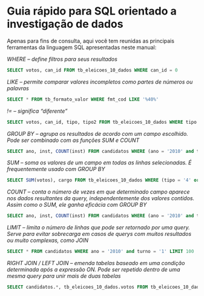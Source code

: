 # Guia rápido para SQL orientado a investigação de dados

Apenas para fins de consulta, aqui você tem reunidas as principais ferramentas da linguagem SQL apresentadas neste manual:

*WHERE – define filtros para seus resultados*
```sql
SELECT votos, can_id FROM tb_eleicoes_10_dados WHERE can_id = 0
```

*LIKE – permite comparar valores incompletos como partes de números ou palavras*
```sql
SELECT * FROM tb_formato_valor WHERE fmt_cod LIKE '%40%'
```

*!= – significa “diferente”*
```sql
SELECT votos, can_id, tipo, tipo2 FROM tb_eleicoes_10_dados WHERE tipo != tipo2
```

*GROUP BY – agrupa os resultados de acordo com um campo escolhido. Pode ser combinado com as funções SUM e COUNT*
```sql
SELECT ano, inst, COUNT(inst) FROM candidatos WHERE (ano = '2010' and turno = '1') GROUP BY inst
```

*SUM – soma os valores de um campo em todas as linhas selecionadas. É frequentemente usado com GROUP BY*
```sql
SELECT SUM(votos), cargo FROM tb_eleicoes_10_dados WHERE (tipo = '4' or tipo = '3') and turno = '1' GROUP BY cargo
```

*COUNT – conta o número de vezes em que determinado campo aparece nos dados resultantes da query, independentemente dos valores contidos. Assim como o SUM, ele ganha eficácia com GROUP BY*
```sql
SELECT ano, inst, COUNT(inst) FROM candidatos WHERE (ano = '2010' and turno = '1') GROUP BY inst
```

*LIMIT – limita o número de linhas que pode ser retornado por uma query. Serve para evitar sobrecarga em casos de querys com muitos resultados ou muito complexas, como JOIN*
```sql
SELECT * FROM candidatos WHERE ano = '2010' and turno = '1' LIMIT 100
```

*RIGHT JOIN / LEFT JOIN – emenda tabelas baseado em uma condição determinada após a expressão ON. Pode ser repetido dentro de uma mesma query para unir mais de duas tabelas*
```sql
SELECT candidatos.*, tb_eleicoes_10_dados.votos FROM tb_eleicoes_10_dados RIGHT JOIN candidatos ON candidatos.can_id = tb_eleicoes_10_dados.can_id  WHERE candidatos.ano = '2010' and tb_eleicoes_10_dados.votos != 'NULL' LIMIT 100
```
